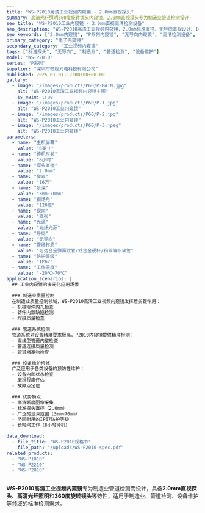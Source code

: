 ```yaml
---
title: "WS-P2010高清工业视频内窥镜 - 2.0mm直视探头"
summary: 高清光纤照明360度旋转镜头内窥镜，2.0mm直视探头专为制造业管道检测设计
seo_title: "WS-P2010工业内窥镜 - 2.0mm直视高清检测设备"
seo_description: "WS-P2010高清工业视频内窥镜，2.0mm标准直径、无导向直视设计、16万像素、光纤光源，专为制造业管道检测设计，适用于制造业、管道检测、设备维护。"
seo_keywords: ["2.0mm内窥镜", "P系列内窥镜", "无导向内窥镜", "高清检测设备", "制造业检测", "管道检测"]
primary_category: "电子内窥镜"
secondary_category: "工业视频内窥镜"
tags: ["标准探头", "无导向", "制造业", "管道检测", "设备维护"]
model: "WS-P2010"
series: "P系列"
supplier: "深圳市微视光电科技有限公司"
published: 2025-01-01T12:00:00+08:00
gallery:
  - image: "/images/products/P60/P-MAIN.jpg"
    alt: "WS-P2010高清工业视频内窥镜主图"
    is_main: true
  - image: "/images/products/P60/P-1.jpg"
    alt: "WS-P2010工业内窥镜"
  - image: "/images/products/P60/P-2.jpg"
    alt: "WS-P2010工业内窥镜"
  - image: "/images/products/P60/P-3.jpeg"
    alt: "WS-P2010工业内窥镜"
parameters:
  - name: "主机屏幕"
    value: "6英寸"
  - name: "待机时长"
    value: "8小时"
  - name: "探头直径"
    value: "2.0mm"
  - name: "像素"
    value: "16万"
  - name: "景深"
    value: "3mm~70mm"
  - name: "视场角"
    value: "120度"
  - name: "视向"
    value: "直视"
  - name: "光源"
    value: "光纤光源"
  - name: "导向"
    value: "无导向"
  - name: "管线材质"
    value: "可选合金弹簧软管/钛合金硬杆/钨丝编织软管"
  - name: "防护等级"
    value: "IP67"
  - name: "工作温度"
    value: "-20℃~70℃"
application_scenarios: |
  ## 工业内窥镜的多元化应用场景

  ### 制造业质量控制
  在制造业质量控制领域，WS-P2010高清工业视频内窥镜发挥着关键作用：
  - 机械零件内孔检查
  - 铸件内部缺陷检测
  - 焊接质量检查

  ### 管道系统检测
  管道系统对设备精度要求极高，P2010内窥镜提供精准检测：
  - 直线型管道内壁检查
  - 管道连接质量检测
  - 管道堵塞物检查

  ### 设备维护检修
  广泛应用于各类设备的预防性维护：
  - 设备内部状态检查
  - 磨损程度评估
  - 故障点定位

  ### 优势特点
  - 高清晰度图像采集
  - 标准探头直径（2.0mm）
  - 广泛的景深范围（3mm~70mm）
  - 坚固耐用的IP67防护等级
  - 长时间工作（8小时待机）

data_download:
  - file_title: "WS-P2010规格书"
    file_path: "/uploads/WS-P2010-spec.pdf"
related_products:
  - "WS-P1810"
  - "WS-P2210"
  - "WS-P2810"
---
```


**WS-P2010高清工业视频内窥镜**专为制造业管道检测而设计，具备**2.0mm直视探头**、**高清光纤照明**和**360度旋转镜头**等特性，适用于制造业、管道检测、设备维护等领域的标准检测需求。
